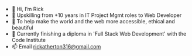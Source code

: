 - 👋 Hi, I’m Rick
- 🌱 Upskilling from +10 years in IT Project Mgmt roles to Web Developer
- 💞️ To help make the world and the web more accessible, ethical and beautiful
- 👀 Currently finishing a diploma in 'Full Stack Web Development' with the Code Institute
- 📫 Email rickatherton316@gmail.com
